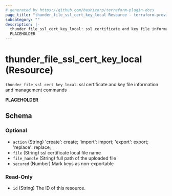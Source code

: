 ```yaml
---
# generated by https://github.com/hashicorp/terraform-plugin-docs
page_title: "thunder_file_ssl_cert_key_local Resource - terraform-provider-thunder"
subcategory: ""
description: |-
  thunder_file_ssl_cert_key_local: ssl certificate and key file information and management commands
  PLACEHOLDER
---
```


# thunder_file_ssl_cert_key_local (Resource)

`thunder_file_ssl_cert_key_local`: ssl certificate and key file information and management commands

__PLACEHOLDER__



<!-- schema generated by tfplugindocs -->
## Schema

### Optional

- `action` (String) 'create': create; 'import': import; 'export': export; 'replace': replace;
- `file` (String) ssl certificate local file name
- `file_handle` (String) full path of the uploaded file
- `secured` (Number) Mark keys as non-exportable

### Read-Only

- `id` (String) The ID of this resource.


